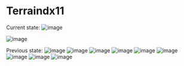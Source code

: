 # Terraindx11
Current state:
![image](https://github.com/user-attachments/assets/c6fe93d5-f668-4174-98b2-1726f71cec65)


![image](https://github.com/user-attachments/assets/b060ae19-c3a8-4935-ba29-2ed4c3ab1cfe)



Previous state:
![image](https://github.com/user-attachments/assets/1075872d-c07b-4dae-89fd-c30d994c676c)
![image](https://github.com/user-attachments/assets/ca0344a7-a1e6-4c90-adb5-e748c409886b)
![image](https://github.com/user-attachments/assets/c878248b-3d4a-437a-aad6-3873ad3a3aef)
![image](https://github.com/user-attachments/assets/5cdce57e-bbea-47e3-a6b4-01d9fa4906fa)
![image](https://github.com/user-attachments/assets/d24b9c9c-cef2-4348-916a-86271f1ec620)
![image](https://github.com/user-attachments/assets/634e7893-f045-4b29-93e8-2a7a775f0cd2)
![image](https://github.com/user-attachments/assets/635ac799-4d94-45be-9743-1ea4af6c834f)
![image](https://github.com/user-attachments/assets/e74ab8ba-286b-4ca4-8e09-6a687649e698)
![image](https://github.com/user-attachments/assets/ab940625-dcbf-41cd-bc27-db99fadff404)
